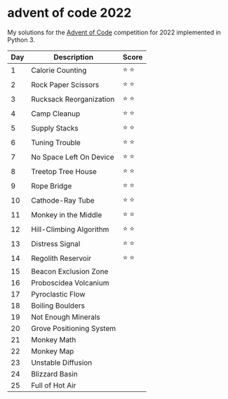 # advent of code 2022

My solutions for the [Advent of Code](https://adventofcode.com/) competition for 2022 implemented in Python 3.

| Day | Description | Score |
| --- | ----------- | ----- | 
|  1  | Calorie Counting | :star: :star: |
|  2  | Rock Paper Scissors | :star: :star: |
|  3  | Rucksack Reorganization | :star: :star: |
|  4  | Camp Cleanup | :star: :star: |
|  5  | Supply Stacks | :star: :star: |
|  6  | Tuning Trouble | :star: :star: |
|  7  | No Space Left On Device | :star: :star: |
|  8  | Treetop Tree House | :star: :star: |
|  9  | Rope Bridge | :star: :star: |
| 10  | Cathode-Ray Tube | :star: :star: |
| 11  | Monkey in the Middle | :star: :star: |
| 12  | Hill-Climbing Algorithm | :star: :star: |
| 13  | Distress Signal | :star: :star: |
| 14  | Regolith Reservoir | :star: :star: |
| 15  | Beacon Exclusion Zone | |
| 16  | Proboscidea Volcanium | |
| 17  | Pyroclastic Flow | |
| 18  | Boiling Boulders | |
| 19  | Not Enough Minerals | |
| 20  | Grove Positioning System | |
| 21  | Monkey Math | |
| 22  | Monkey Map | |
| 23  | Unstable Diffusion | |
| 24  | Blizzard Basin | |
| 25  | Full of Hot Air | |

